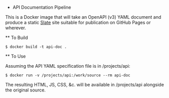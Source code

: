 * API Documentation Pipeline

This is a Docker image that will take an OpenAPI (v3) YAML document
and produce a static [Slate](https://github.com/slatedocs/slate) site
suitable for publication on GitHub Pages or wherever.

** To Build

``` shell
$ docker build -t api-doc .
```

** To Use

Assuming the API YAML specification file is in /projects/api:

``` shell
$ docker run -v /projects/api:/work/source --rm api-doc
```

The resulting HTML, JS, CSS, &c. will be available in /projects/api
alongside the original source.

